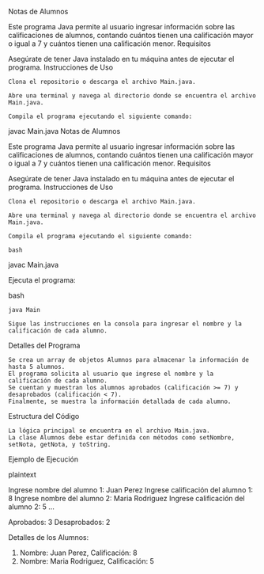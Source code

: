 Notas de Alumnos

Este programa Java permite al usuario ingresar información sobre las calificaciones de alumnos, contando cuántos tienen una calificación mayor o igual a 7 y cuántos tienen una calificación menor.
Requisitos

Asegúrate de tener Java instalado en tu máquina antes de ejecutar el programa.
Instrucciones de Uso

    Clona el repositorio o descarga el archivo Main.java.

    Abre una terminal y navega al directorio donde se encuentra el archivo Main.java.

    Compila el programa ejecutando el siguiente comando:
javac Main.java
Notas de Alumnos

Este programa Java permite al usuario ingresar información sobre las calificaciones de alumnos, contando cuántos tienen una calificación mayor o igual a 7 y cuántos tienen una calificación menor.
Requisitos

Asegúrate de tener Java instalado en tu máquina antes de ejecutar el programa.
Instrucciones de Uso

    Clona el repositorio o descarga el archivo Main.java.

    Abre una terminal y navega al directorio donde se encuentra el archivo Main.java.

    Compila el programa ejecutando el siguiente comando:

    bash

javac Main.java

Ejecuta el programa:

bash

    java Main

    Sigue las instrucciones en la consola para ingresar el nombre y la calificación de cada alumno.

Detalles del Programa

    Se crea un array de objetos Alumnos para almacenar la información de hasta 5 alumnos.
    El programa solicita al usuario que ingrese el nombre y la calificación de cada alumno.
    Se cuentan y muestran los alumnos aprobados (calificación >= 7) y desaprobados (calificación < 7).
    Finalmente, se muestra la información detallada de cada alumno.

Estructura del Código

    La lógica principal se encuentra en el archivo Main.java.
    La clase Alumnos debe estar definida con métodos como setNombre, setNota, getNota, y toString.

Ejemplo de Ejecución

plaintext

Ingrese nombre del alumno 1:
Juan Perez
Ingrese calificación del alumno 1:
8
Ingrese nombre del alumno 2:
Maria Rodriguez
Ingrese calificación del alumno 2:
5
...

Aprobados: 3
Desaprobados: 2

Detalles de los Alumnos:
1. Nombre: Juan Perez, Calificación: 8
2. Nombre: Maria Rodriguez, Calificación: 5
